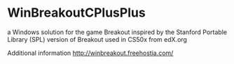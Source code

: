 # WinBreakoutCPlusPlus
a Windows solution for the game Breakout
inspired by the Stanford Portable Library (SPL) version of Breakout used in CS50x from edX.org

Additional information http://winbreakout.freehostia.com/

